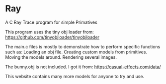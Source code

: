 # Ray
A C Ray Trace program for simple Primatives

This program uses the tiny obj loader from:
	https://github.com/tinyobjloader/tinyobjloader

The main.c files is mostly to demonstrate how to perform specific functions such as:
	Loading an obj file.
	Creating custom models from primitives.
	Moving the models around.
	Rendering several images.

The bunny.obj is not included. I got it from:
	https://casual-effects.com/data/

This website contains many more models for anyone to try and use.